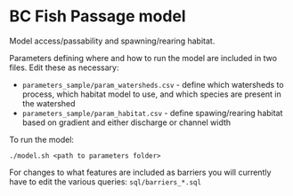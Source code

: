 # BC Fish Passage model

Model access/passability and spawning/rearing habitat.

Parameters defining where and how to run the model are included in two files. Edit these as necessary:

- `parameters_sample/param_watersheds.csv` - define which watersheds to process, which habitat model to use, and which species are present in the watershed
- `parameters_sample/param_habitat.csv` - define spawing/rearing habitat based on gradient and either discharge or channel width

To run the model:

    ./model.sh <path to parameters folder>

For changes to what features are included as barriers you will currently have to edit the various queries: `sql/barriers_*.sql`